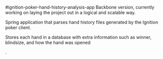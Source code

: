 #ignition-poker-hand-history-analysis-app
Backbone version, currently working on laying the project out in a logical and scalable way.

Spring application that parses hand history files generated by the Ignition poker client. 

Stores each hand in a database with extra information such as winner, blindsize, and how the hand was opened

.
